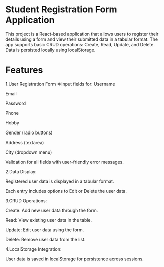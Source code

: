  # Student Registration Form Application

This project is a React-based application that allows users to register their details using a form and view their submitted data in a tabular format. The app supports basic CRUD operations: Create, Read, Update, and Delete. Data is persisted locally using localStorage.

# Features

1.User Registration Form
 =>Input fields for:
  Username
  
  Email
  
  Password
  
  Phone
  
  Hobby 
  
  Gender (radio buttons)
  
  Address (textarea)
  
  City (dropdown menu)
  
  Validation for all fields with user-friendly error messages.
  
2.Data Display:


  Registered user data is displayed in a tabular format.
  
  Each entry includes options to Edit or Delete the user data.
  
  
3.CRUD Operations:


  Create: Add new user data through the form.
  
  Read: View existing user data in the table.
  
  Update: Edit user data using the form.
  
  Delete: Remove user data from the list.
  

4.LocalStorage Integration:


  User data is saved in localStorage for persistence across sessions.
  

